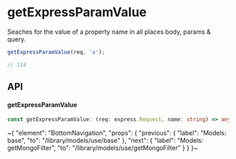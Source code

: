 
# getExpressParamValue

Seaches for the value of a property name in all places body, params & query.

```ts
getExpressParamValue(req, 'a');

// 114
```

## API

#### getExpressParamValue

```ts
const getExpressParamValue: (req: express.Request, name: string) => any | undefined;
```


~{
  "element": "BottomNavigation",
  "props": {
    "previous": {
      "label": "Models: base",
      "to": "/library/models/use/base"
    },
    "next": {
      "label": "Models: getMongoFilter",
      "to": "/library/models/use/getMongoFilter"
    }
  }
}~
